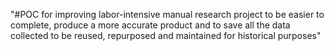 
"#POC for improving labor-intensive manual research project to be easier to complete, produce a more accurate product and to save all the data collected to be reused, repurposed and maintained for historical purposes" 

